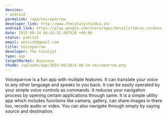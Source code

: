 ```yaml
--- 
devices: 
- android
permalink: /app/voiceparrow
developer_link: http://www.thecatalystindia.in/
android_link: https://play.google.com/store/apps/details?id=io.cordova.voiceparrow
date: 2015-08-24 06:42:52.897928 +00:00
status: publish
email: wetvish@gmail.com
title: Voiceparrow
developer: The Catalyst
type: app
targetMarket: Business
thumb: /uploads/app/2015-08/2015-08-24-voiceparrow.png
---
```


Voiceparrow is a fun app with multiple features.
It can translate your voice to any other language and speaks to you back. It can be easily operated by your simple voice controls as commands. It reduces your navigation process by opening certain applications through same. It is a simple utility app which includes functions like camera, gallery, can share images in there too, recode audio or video. You can also navigate through simply by saying source and destination.
